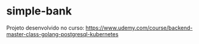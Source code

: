 # simple-bank

Projeto desenvolvido no curso: https://www.udemy.com/course/backend-master-class-golang-postgresql-kubernetes